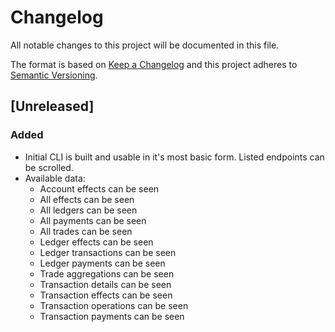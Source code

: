 # Changelog

All notable changes to this project will be documented in this file.

The format is based on [Keep a Changelog](http://keepachangelog.com/en/1.0.0/)
and this project adheres to [Semantic Versioning](http://semver.org/spec/v2.0.0.html).

## [Unreleased]

### Added
- Initial CLI is built and usable in it's most basic form. Listed endpoints can be scrolled.
- Available data:
  - Account effects can be seen
  - All effects can be seen
  - All ledgers can be seen
  - All payments can be seen
  - All trades can be seen
  - Ledger effects can be seen
  - Ledger transactions can be seen
  - Ledger payments can be seen
  - Trade aggregations can be seen
  - Transaction details can be seen
  - Transaction effects can be seen
  - Transaction operations can be seen
  - Transaction payments can be seen
